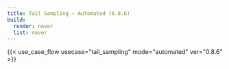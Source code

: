 ```yaml
---
title: Tail Sampling – Automated (0.8.6)
build:
  render: never
  list: never
---
```


{{< use_case_flow usecase="tail_sampling" mode="automated" ver="0.8.6" >}}